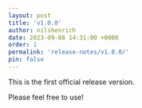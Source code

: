 ```yaml
---
layout: post
title: 'v1.0.0'
author: nilshenrich
date: 2023-09-08 14:31:00 +0000
order: 1
permalink: 'release-notes/v1.0.0/'
pin: false
---
```


This is the first official release version.

Please feel free to use!
